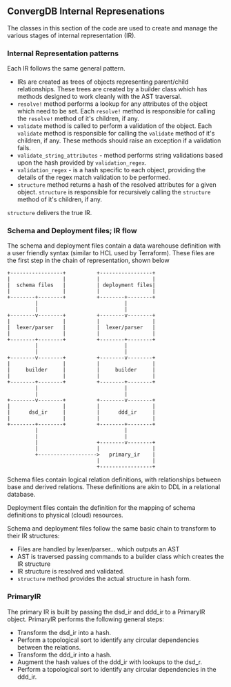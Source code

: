 ## ConvergDB Internal Represenations

The classes in this section of the code are used to create and manage the various stages of internal representation (IR). 

### Internal Representation patterns

Each IR follows the same general pattern.

* IRs are created as trees of objects representing parent/child relationships. These trees are created by a builder class which has methods designed to work cleanly with the AST traversal.
* `resolve!` method performs a lookup for any attributes of the object which need to be set. Each `resolve!` method is responsible for calling the `resolve!` method of it's children, if any.
* `validate` method is called to perform a validation of the object. Each `validate` method is responsible for calling the `validate` method of it's children, if any. These methods should raise an exception if a validation fails. 
* `validate_string_attributes` - method performs string validations based upon the hash provided by `validation_regex`.
* `validation_regex` - is a hash specific to each object, providing the details of the regex match validation to be performed.
* `structure` method returns a hash of the resolved attributes for a given object. `structure` is responsible for recursively calling the `structure` method of it's children, if any.

`structure` delivers the true IR.

### Schema and Deployment files; IR flow

The schema and deployment files contain a data warehouse definition with a user friendly syntax (similar to HCL used by Terraform). These files are the first step in the chain of representation, shown below

```
+-----------------+          +-----------------+
|                 |          |                 |
|  schema files   |          | deployment files|
|                 |          |                 |
+--------+--------+          +--------+--------+
         |                            |
         |                            |
+--------v--------+          +--------v--------+
|                 |          |                 |
|  lexer/parser   |          |  lexer/parser   |
|                 |          |                 |
+--------+--------+          +--------+--------+
         |                            |
         |                            |
+--------v--------+          +--------v--------+
|                 |          |                 |
|     builder     |          |     builder     |
|                 |          |                 |
+--------+--------+          +--------+--------+
         |                            |
         |                            |
+--------v--------+          +--------v--------+
|                 |          |                 |
|      dsd_ir     |          |      ddd_ir     |
|                 |          |                 |
+--------+--------+          +--------+--------+
         |                            |
         |                            |
         |                   +--------v--------+
         |                   |                 |
         +------------------->   primary_ir    |
                             |                 |
                             +-----------------+
```

Schema files contain logical relation definitions, with relationships between base and derived relations. These definitions are akin to DDL in a relational database.

Deployment files contain the definition for the mapping of schema definitions to physical (cloud) resources. 

Schema and deployment files follow the same basic chain to transform to their IR structures:

* Files are handled by lexer/parser... which outputs an AST
* AST is traversed passing commands to a builder class which creates the IR structure
* IR structure is resolved and validated.
* `structure` method provides the actual structure in hash form.

### PrimaryIR

The primary IR is built by passing the dsd_ir and ddd_ir to a PrimaryIR object. PrimaryIR performs the following general steps:

* Transform the dsd_ir into a hash.
* Perform a topological sort to identify any circular dependencies between the relations.
* Transform the ddd_ir into a hash.
* Augment the hash values of the ddd_ir with lookups to the dsd_r.
* Perform a topological sort to identify any circular dependencies in the ddd_ir.
